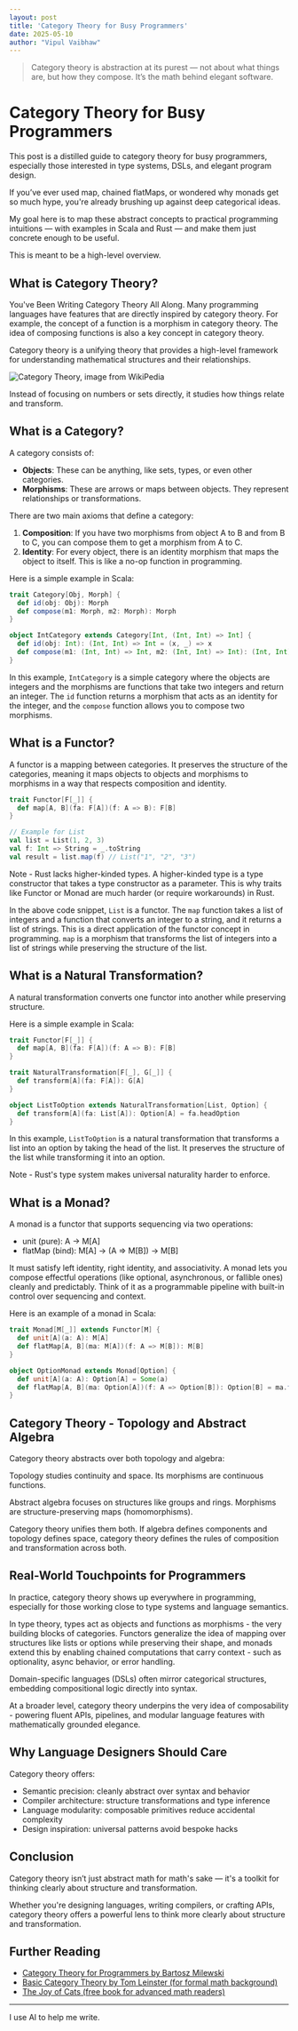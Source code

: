 ```yaml
---
layout: post
title: 'Category Theory for Busy Programmers'
date: 2025-05-10
author: "Vipul Vaibhaw"
---
```


> Category theory is abstraction at its purest — not about what things are, but how they compose. It’s the math behind elegant software.

# Category Theory for Busy Programmers

This post is a distilled guide to category theory for busy programmers, especially those interested in type systems, DSLs, and elegant program design.

If you’ve ever used map, chained flatMaps, or wondered why monads get so much hype, you're already brushing up against deep categorical ideas.

My goal here is to map these abstract concepts to practical programming intuitions — with examples in Scala and Rust — and make them just concrete enough to be useful.

This is meant to be a high-level overview.

## What is Category Theory?

You've Been Writing Category Theory All Along. Many programming languages have features that are directly inspired by category theory. For example, the concept of a function is a morphism in category theory. The idea of composing functions is also a key concept in category theory.

Category theory is a unifying theory that provides a high-level framework for understanding mathematical structures and their relationships.

![Category Theory, image from WikiPedia](../../../assets/images/Category-theory-for-busy-programmers/Commutative_diagram_for_morphism.svg.png)

Instead of focusing on numbers or sets directly, it studies how things relate and transform.

## What is a Category?

A category consists of:

- **Objects**: These can be anything, like sets, types, or even other categories.
- **Morphisms**: These are arrows or maps between objects. They represent relationships or transformations.

There are two main axioms that define a category:

1. **Composition**: If you have two morphisms from object A to B and from B to C, you can compose them to get a morphism from A to C.
2. **Identity**: For every object, there is an identity morphism that maps the object to itself. This is like a no-op function in programming.

Here is a simple example in Scala:

```scala
trait Category[Obj, Morph] {
  def id(obj: Obj): Morph
  def compose(m1: Morph, m2: Morph): Morph
}

object IntCategory extends Category[Int, (Int, Int) => Int] {
  def id(obj: Int): (Int, Int) => Int = (x, _) => x
  def compose(m1: (Int, Int) => Int, m2: (Int, Int) => Int): (Int, Int) => Int = (x, y) => m2(m1(x, y), y)
}
```

In this example, `IntCategory` is a simple category where the objects are integers and the morphisms are functions that take two integers and return an integer. The `id` function returns a morphism that acts as an identity for the integer, and the `compose` function allows you to compose two morphisms.

## What is a Functor?

A functor is a mapping between categories. It preserves the structure of the categories, meaning it maps objects to objects and morphisms to morphisms in a way that respects composition and identity.

```scala
trait Functor[F[_]] {
  def map[A, B](fa: F[A])(f: A => B): F[B]
}

// Example for List
val list = List(1, 2, 3)
val f: Int => String = _.toString
val result = list.map(f) // List("1", "2", "3")
```

Note - Rust lacks higher-kinded types. A higher-kinded type is a type constructor that takes a type constructor as a parameter. This is why traits like Functor or Monad are much harder (or require workarounds) in Rust.

In the above code snippet, `List` is a functor. The `map` function takes a list of integers and a function that converts an integer to a string, and it returns a list of strings. This is a direct application of the functor concept in programming.
`map` is a morphism that transforms the list of integers into a list of strings while preserving the structure of the list.

## What is a Natural Transformation?

A natural transformation converts one functor into another while preserving structure.

Here is a simple example in Scala:

```scala
trait Functor[F[_]] {
  def map[A, B](fa: F[A])(f: A => B): F[B]
}

trait NaturalTransformation[F[_], G[_]] {
  def transform[A](fa: F[A]): G[A]
}

object ListToOption extends NaturalTransformation[List, Option] {
  def transform[A](fa: List[A]): Option[A] = fa.headOption
}
```

In this example, `ListToOption` is a natural transformation that transforms a list into an option by taking the head of the list. It preserves the structure of the list while transforming it into an option.

Note - Rust's type system makes universal naturality harder to enforce.

## What is a Monad?

A monad is a functor that supports sequencing via two operations:
- unit (pure): A -> M[A]
- flatMap (bind): M[A] -> (A => M[B]) -> M[B]

It must satisfy left identity, right identity, and associativity.
A monad lets you compose effectful operations (like optional, asynchronous, or fallible ones) cleanly and predictably. Think of it as a programmable pipeline with built-in control over sequencing and context.

Here is an example of a monad in Scala:

```scala
trait Monad[M[_]] extends Functor[M] {
  def unit[A](a: A): M[A]
  def flatMap[A, B](ma: M[A])(f: A => M[B]): M[B]
}

object OptionMonad extends Monad[Option] {
  def unit[A](a: A): Option[A] = Some(a)
  def flatMap[A, B](ma: Option[A])(f: A => Option[B]): Option[B] = ma.flatMap(f)
}
```

## Category Theory - Topology and Abstract Algebra

Category theory abstracts over both topology and algebra:

Topology studies continuity and space. Its morphisms are continuous functions.

Abstract algebra focuses on structures like groups and rings. Morphisms are structure-preserving maps (homomorphisms).

Category theory unifies them both. If algebra defines components and topology defines space, category theory defines the rules of composition and transformation across both.

## Real-World Touchpoints for Programmers

In practice, category theory shows up everywhere in programming, especially for those working close to type systems and language semantics.

In type theory, types act as objects and functions as morphisms - the very building blocks of categories. Functors generalize the idea of mapping over structures like lists or options while preserving their shape, and monads extend this by enabling chained computations that carry context - such as optionality, async behavior, or error handling.

Domain-specific languages (DSLs) often mirror categorical structures, embedding compositional logic directly into syntax.

At a broader level, category theory underpins the very idea of composability - powering fluent APIs, pipelines, and modular language features with mathematically grounded elegance.

##  Why Language Designers Should Care

Category theory offers:
- Semantic precision: cleanly abstract over syntax and behavior
- Compiler architecture: structure transformations and type inference
- Language modularity: composable primitives reduce accidental complexity
- Design inspiration: universal patterns avoid bespoke hacks

## Conclusion

Category theory isn’t just abstract math for math's sake — it's a toolkit for thinking clearly about structure and transformation.

Whether you're designing languages, writing compilers, or crafting APIs, category theory offers a powerful lens to think more clearly about structure and transformation.

## Further Reading

- [Category Theory for Programmers by Bartosz Milewski](https://unglueit-files.s3.amazonaws.com/ebf/e90890f0a6ea420c9825657d6f3a851d.pdf)
- [Basic Category Theory by Tom Leinster (for formal math background)](https://arxiv.org/pdf/1612.09375)
- [The Joy of Cats (free book for advanced math readers)](http://www.tac.mta.ca/tac/reprints/articles/17/tr17.pdf)

----

I use AI to help me write.